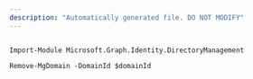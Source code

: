 ```yaml
---
description: "Automatically generated file. DO NOT MODIFY"
---
```


```powershellv2

Import-Module Microsoft.Graph.Identity.DirectoryManagement

Remove-MgDomain -DomainId $domainId

```